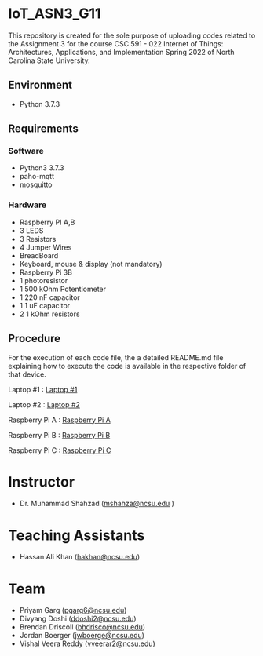 # IoT_ASN3_G11

This repository is created for the sole purpose of uploading codes related to the Assignment 3 for the course CSC 591 - 022 Internet of Things: Architectures, Applications, and Implementation Spring 2022 of North Carolina State University.

## Environment
- Python 3.7.3

## Requirements
### Software
- Python3 3.7.3
- paho-mqtt
- mosquitto

### Hardware

- Raspberry PI A,B
- 3 LEDS
- 3 Resistors
- 4 Jumper Wires
- BreadBoard
- Keyboard, mouse & display (not mandatory)
- Raspberry Pi 3B
- 1 photoresistor
- 1 500 kOhm Potentiometer
- 1 220 nF capacitor
- 1 1 uF capacitor
- 2 1 kOhm resistors
## Procedure
For the execution of each code file, the  a detailed README.md file explaining how to execute the code is available in the respective folder of that device.

Laptop #1 : [Laptop #1](https://github.ncsu.edu/jwboerge/IoT_ASN3_G11/tree/main/Laptop1)

Laptop #2 : [Laptop #2](https://github.ncsu.edu/jwboerge/IoT_ASN3_G11/tree/main/Laptop2)

Raspberry Pi A : [Raspberry Pi A](https://github.ncsu.edu/jwboerge/IoT_ASN3_G11/tree/main/RaspberryPiA)

Raspberry Pi B : [Raspberry Pi B](https://github.ncsu.edu/jwboerge/IoT_ASN3_G11/tree/main/RaspberryPiB)

Raspberry Pi C : [Raspberry Pi C](https://github.ncsu.edu/jwboerge/IoT_ASN3_G11/tree/main/RaspberryPiC)

# Instructor
- Dr. Muhammad Shahzad (mshahza@ncsu.edu )

# Teaching Assistants
- Hassan Ali Khan (hakhan@ncsu.edu)

# Team
- Priyam Garg (pgarg6@ncsu.edu)
- Divyang Doshi	(ddoshi2@ncsu.edu)
- Brendan Driscoll (bhdrisco@ncsu.edu)
- Jordan Boerger (jwboerge@ncsu.edu)
- Vishal Veera Reddy (vveerar2@ncsu.edu)
